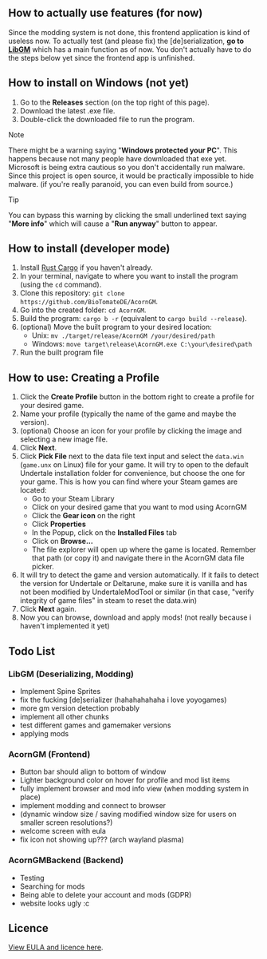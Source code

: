 [//]: # (You are viewing this file in its raw form)
[//]: # (A formatted view is available at https://github.com/BioTomateDE/AcornGM)


## How to actually use features (for now)
Since the modding system is not done, this frontend application is kind of useless now.
To actually test (and please fix) the \[de\]serialization,
**go to [LibGM](https://github.com/BioTomateDE/LibGM)** which has a main function as of now.
You don't actually have to do the steps below yet since the frontend app is unfinished.


## How to install on Windows (not yet)
1. Go to the **Releases** section (on the top right of this page).
2. Download the latest .exe file.
3. Double-click the downloaded file to run the program.
> [!NOTE] 
> There might be a warning saying "**Windows protected your PC**". 
This happens because not many people have downloaded that exe yet.
Microsoft is being extra cautious so you don't accidentally run malware.
Since this project is open source, it would be practically impossible to hide malware.
(if you're really paranoid, you can even build from source.)

> [!TIP]
> You can bypass this warning by clicking the small underlined text saying "**More info**"
which will cause a "**Run anyway**" button to appear.


## How to install (developer mode)
1. Install [Rust Cargo](https://doc.rust-lang.org/cargo/getting-started/installation.html) if you haven't already.
2. In your terminal, navigate to where you want to install the program (using the `cd` command).
3. Clone this repository: `git clone https://github.com/BioTomateDE/AcornGM`.
4. Go into the created folder: `cd AcornGM`.
5. Build the program: `cargo b -r` (equivalent to `cargo build --release`).
6. (optional) Move the built program to your desired location:
   - Unix: `mv ./target/release/AcornGM /your/desired/path`
   - Windows: `move target\release\AcornGM.exe C:\your\desired\path`
7. Run the built program file


## How to use: Creating a Profile
1. Click the **Create Profile** button in the bottom right to create a profile for your desired game.
2. Name your profile (typically the name of the game and maybe the version).
3. (optional) Choose an icon for your profile by clicking the image and selecting a new image file.
4. Click **Next**.
5. Click **Pick File** next to the data file text input and select
the `data.win` (`game.unx` on Linux) file for your game. It will try to open
to the default Undertale installation folder for convenience, but choose the one for your game.
This is how you can find where your Steam games are located: 
   - Go to your Steam Library
   - Click on your desired game that you want to mod using AcornGM
   - Click the **Gear icon** on the right
   - Click **Properties**
   - In the Popup, click on the **Installed Files** tab
   - Click on **Browse...**
   - The file explorer will open up where the game is located.
   Remember that path (or copy it) and navigate there in the AcornGM data file picker.
6. It will try to detect the game and version automatically.
If it fails to detect the version for Undertale or Deltarune,
make sure it is vanilla and has not been modified by UndertaleModTool or similar (in that case, 
"verify integrity of game files" in steam to reset the data.win)
7. Click **Next** again.
8. Now you can browse, download and apply mods! (not really because i haven't implemented it yet)



## Todo List
### LibGM (Deserializing, Modding)
- Implement Spine Sprites
- fix the fucking [de]serializer (hahahahahaha i love yoyogames)
- more gm version detection probably
- implement all other chunks
- test different games and gamemaker versions
- applying mods

### AcornGM (Frontend)
- Button bar should align to bottom of window
- Lighter background color on hover for profile and mod list items
- fully implement browser and mod info view (when modding system in place)
- implement modding and connect to browser
- (dynamic window size / saving modified window size for users on smaller screen resolutions?)
- welcome screen with eula
- fix icon not showing up??? (arch wayland plasma)

### AcornGMBackend (Backend)
- Testing
- Searching for mods
- Being able to delete your account and mods (GDPR)
- website looks ugly :c

## Licence
[View EULA and licence here](https://acorngm.biotomatede.hackclub.app/eula.html).

